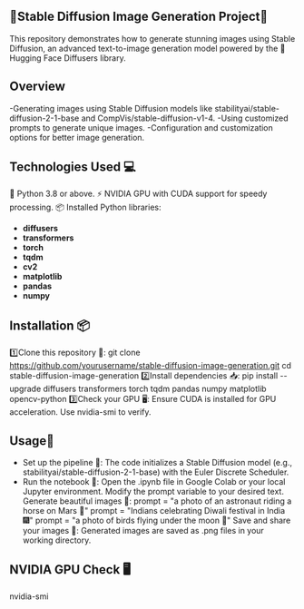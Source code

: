 ## 🌟Stable Diffusion Image Generation Project🌟

This repository demonstrates how to generate stunning images using Stable Diffusion, an advanced text-to-image generation model powered by the 🧠 Hugging Face Diffusers library.

## Overview
-Generating images using Stable Diffusion models like stabilityai/stable-diffusion-2-1-base and CompVis/stable-diffusion-v1-4.
-Using customized prompts to generate unique images.
-Configuration and customization options for better image generation.

## Technologies Used 💻
🐍 Python 3.8 or above.
⚡ NVIDIA GPU with CUDA support for speedy processing.
📦 Installed Python libraries:
- **diffusers**
- **transformers**
- **torch**
- **tqdm**
- **cv2**
- **matplotlib**
- **pandas**
- **numpy**

## Installation 📦
1️⃣Clone this repository 📂:
git clone https://github.com/yourusername/stable-diffusion-image-generation.git
cd stable-diffusion-image-generation
2️⃣Install dependencies 📥:
pip install --upgrade diffusers transformers torch tqdm pandas numpy matplotlib opencv-python
3️⃣Check your GPU 🖥️: Ensure CUDA is installed for GPU acceleration. Use nvidia-smi to verify.

 ## Usage🚀
 - Set up the pipeline 🔧:
The code initializes a Stable Diffusion model (e.g., stabilityai/stable-diffusion-2-1-base) with the Euler Discrete Scheduler.
- Run the notebook 📔:
Open the .ipynb file in Google Colab or your local Jupyter environment.
Modify the prompt variable to your desired text.
Generate beautiful images 🌟:
prompt = "a photo of an astronaut riding a horse on Mars 🌌"
prompt = "Indians celebrating Diwali festival in India 🎆"
prompt = "a photo of birds flying under the moon 🌙"
Save and share your images 💾:
Generated images are saved as .png files in your working directory.

## NVIDIA GPU Check 🖥️
nvidia-smi


